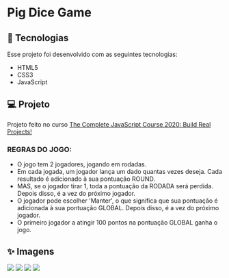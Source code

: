 # Pig Dice Game
## :rocket: Tecnologias
Esse projeto foi desenvolvido com as seguintes tecnologias:
* HTML5
* CSS3
* JavaScript

## :computer: Projeto
Projeto feito no curso <a href="https://www.udemy.com/course/the-complete-javascript-course/">The Complete JavaScript Course 2020: Build Real Projects!</a>

### REGRAS DO JOGO:
- O jogo tem 2 jogadores, jogando em rodadas.
- Em cada jogada, um jogador lança um dado quantas vezes deseja. Cada resultado é adicionado à sua pontuação ROUND.
- MAS, se o jogador tirar 1, toda a pontuação da RODADA será perdida. Depois disso, é a vez do próximo jogador.
- O jogador pode escolher 'Manter', o que significa que sua pontuação é adicionada à sua pontuação GLOBAL. Depois disso, é a vez do próximo jogador.
- O primeiro jogador a atingir 100 pontos na pontuação GLOBAL ganha o jogo.

## :sparkles: Imagens
<img src="https://i.pinimg.com/originals/fb/be/43/fbbe438509f07f9f52439d2fc7f4a45c.png">
<img src="https://i.pinimg.com/originals/c2/31/2e/c2312e43e82b264439631090ac6f86a9.png">
<img src="https://i.pinimg.com/originals/20/6d/ca/206dca5e0043ff62fc3818f5ce6eba20.png">
<img src="https://i.pinimg.com/originals/9f/f5/f7/9ff5f74ce19daa9f75babfd1cb478d6e.png">
